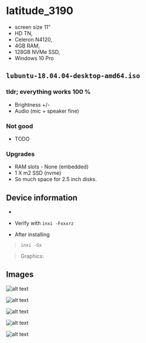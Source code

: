 # latitude_3190


- screen size 11" 
- HD TN, 
- Celeron N4120, 
- 4GB RAM, 
- 128GB NVMe SSD, 
- Windows 10 Pro

##  ```lubuntu-18.04.04-desktop-amd64.iso``` 

### tldr; everything works 100 %

- Brightness +/-
- Audio (mic + speaker fine)


### Not good

- TODO

### Upgrades

- RAM slots - None (embedded)
- 1 X m2 SSD (nvme) 
- So much space for 2.5 inch disks. 


## Device information

- 
- Verify with ```inxi -Fxxxrz```



- After installing 

> ```inxi -Gx```

>  Graphics:
  


## Images

![alt text](https://raw.githubusercontent.com/bmrz2019/latitude_3190/main/inside.jpg "01")

![alt text](https://raw.githubusercontent.com/bmrz2019/latitude_3190/main/back.jpg "01")

![alt text](https://raw.githubusercontent.com/bmrz2019/latitude_3190/main/battery.jpg "01")

![alt text](https://raw.githubusercontent.com/bmrz2019/latitude_3190/main/nvme.jpg "01")

![alt text](https://raw.githubusercontent.com/bmrz2019/latitude_3190/main/usb.jpg "01")


